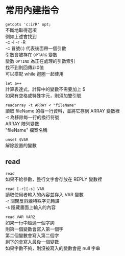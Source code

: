 # 常用內建指令

`getopts 'c:irR' opt;`  
不斷地取得選項  
例如上述會找到  
-c -i -r -R  
-c 冒號\(:\) 代表後面帶一個引數  
引數會被存在 `OPTARG` 變數  
變數 `OPTIND` 為正在處理的引數索引  
找不到則回傳非0值  
可以搭配 while 迴圈一起使用

`let a++`  
計算表達式，計算中的變數不需要加上 $  
如果有空格或特殊字元，則須加雙引號

`readarray -t ARRAY < "fileName"`  
讀取 fileName 的每一行資料，並將它存到 ARRAY 變數裡  
-t 為移除每一行的換行符號  
ARRAY 陣列變數  
"fileName" 檔案名稱

`unset $VAR`  
解除設置的變數

## read

`read`  
如果不給參數，整行文字會存放在 REPLY 變數裡

`read [-r][-s] VAR`  
讀取使用者輸入的內容並存入 VAR 變數  
-r 關閉反斜線特殊字元轉譯  
-s 隱藏畫面上輸入的內容

`read VAR VAR2`  
如果一行中超過一個字詞  
則第一個變數會寫入第一個字  
第二個變數會寫入第二個字  
剩下的會寫入最後一個變數  
如果字數不夠，則沒被寫入的變數會是 null 字串

